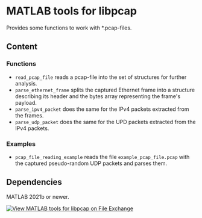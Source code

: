 # MATLAB tools for libpcap
Provides some functions to work with \*.pcap-files.

## Content
### Functions
- `read_pcap_file` reads a pcap-file into the set of structures for further analysis.
- `parse_ethernet_frame` splits the captured Ethernet frame into a structure describing its header and the bytes array representing the frame's payload.
- `parse_ipv4_packet` does the same for the IPv4 packets extracted from the frames.
- `parse_udp_packet` does the same for the UPD packets extracted from the IPv4 packets.
### Examples
- `pcap_file_reading_example` reads the file `example_pcap_file.pcap` with the captured pseudo-random UDP packets and parses them.

## Dependencies
MATLAB 2021b or newer.

[![View MATLAB tools for libpcap on File Exchange](https://www.mathworks.com/matlabcentral/images/matlab-file-exchange.svg)](https://www.mathworks.com/matlabcentral/fileexchange/109069-matlab-tools-for-libpcap)
